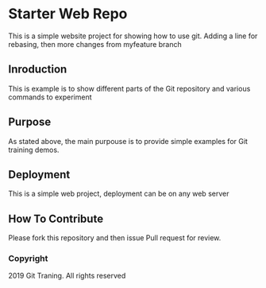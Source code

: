 # Starter Web Repo

This is a simple website project for
showing how to use git. Adding a line for rebasing, then
more changes from myfeature branch

## Inroduction

This is example is to show different parts
of the Git repository and various commands to experiment

## Purpose

As stated above, the main purpouse is to
provide simple examples for Git training demos.

## Deployment

This is a simple web project, deployment 
can be on any web server


## How To Contribute 

Please fork this repository and then issue Pull request
for review.

### Copyright

2019 Git Traning. All rights reserved
